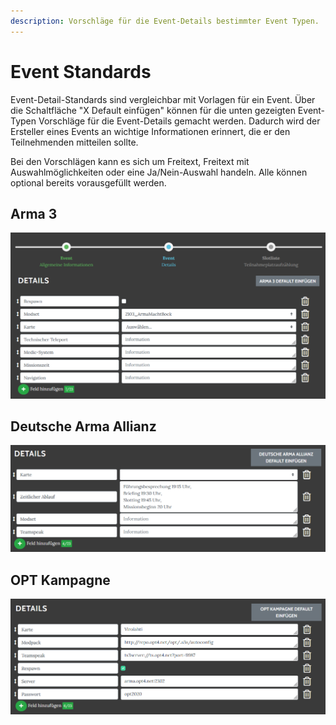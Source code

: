 ```yaml
---
description: Vorschläge für die Event-Details bestimmter Event Typen.
---
```


# Event Standards

Event-Detail-Standards sind vergleichbar mit Vorlagen für ein Event. Über die Schaltfläche "X Default einfügen" können für die unten gezeigten Event-Typen Vorschläge für die Event-Details gemacht werden. Dadurch wird der Ersteller eines Events an wichtige Informationen erinnert, die er den Teilnehmenden mitteilen sollte.

Bei den Vorschlägen kann es sich um Freitext, Freitext mit Auswahlmöglichkeiten oder eine Ja/Nein-Auswahl handeln. Alle können optional bereits vorausgefüllt werden.

## Arma 3

<div align="center">

<img src="../.gitbook/assets/Slotbot-Default-Arma3.png" alt="Zur Verfügung gestellt von Arma macht Bock">

</div>

## Deutsche Arma Allianz

![Zur Verfügung gestellt von Deutsche Arma Allianz](../.gitbook/assets/Slotbot-Default-DAA.png)

## OPT Kampagne

![Zur Verfügung gestellt von Operation Pandora Trigger](../.gitbook/assets/Slotbot-Default-OPT.png)
